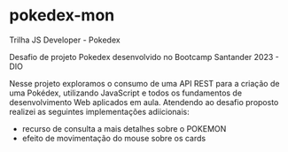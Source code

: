 # pokedex-mon
Trilha JS Developer - Pokedex

Desafio de projeto Pokedex desenvolvido no Bootcamp Santander 2023 - DIO

Nesse projeto exploramos o consumo de uma API REST para a criação de uma Pokédex, utilizando JavaScript e todos os fundamentos de desenvolvimento Web aplicados em aula.
Atendendo ao desafio proposto realizei as seguintes implementações adiicionais:
- recurso de consulta a mais detalhes sobre o POKEMON
- efeito de movimentação do mouse sobre os cards
